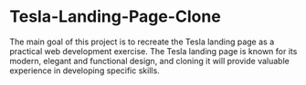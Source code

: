# Tesla-Landing-Page-Clone
The main goal of this project is to recreate the Tesla landing page as a practical web development exercise. The Tesla landing page is known for its modern, elegant and functional design, and cloning it will provide valuable experience in developing specific skills.
